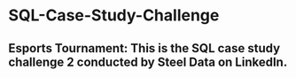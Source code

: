 # SQL-Case-Study-Challenge
## Esports Tournament: This is the SQL case study challenge 2 conducted by Steel Data on LinkedIn.
